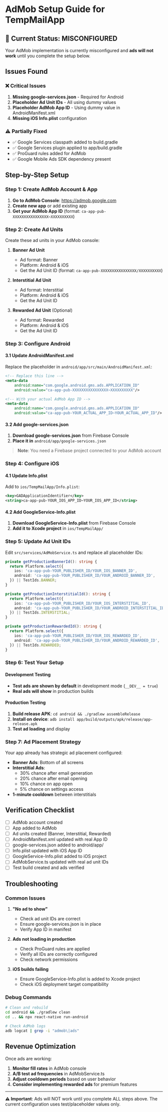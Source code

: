 # AdMob Setup Guide for TempMailApp

## 🚨 Current Status: MISCONFIGURED

Your AdMob implementation is currently misconfigured and **ads will not work** until you complete the setup below.

## Issues Found

### ❌ Critical Issues
1. **Missing google-services.json** - Required for Android
2. **Placeholder Ad Unit IDs** - All using dummy values
3. **Placeholder AdMob App ID** - Using dummy value in AndroidManifest.xml
4. **Missing iOS Info.plist** configuration

### ⚠️ Partially Fixed
- ✅ Google Services classpath added to build.gradle
- ✅ Google Services plugin applied to app/build.gradle
- ✅ ProGuard rules added for AdMob
- ✅ Google Mobile Ads SDK dependency present

## Step-by-Step Setup

### Step 1: Create AdMob Account & App

1. **Go to AdMob Console**: https://admob.google.com
2. **Create new app** or add existing app
3. **Get your AdMob App ID** (format: `ca-app-pub-XXXXXXXXXXXXXXXX~XXXXXXXXXX`)

### Step 2: Create Ad Units

Create these ad units in your AdMob console:

1. **Banner Ad Unit**
   - Ad format: Banner
   - Platform: Android & iOS
   - Get the Ad Unit ID (format: `ca-app-pub-XXXXXXXXXXXXXXXX/XXXXXXXXXX`)

2. **Interstitial Ad Unit**
   - Ad format: Interstitial
   - Platform: Android & iOS
   - Get the Ad Unit ID

3. **Rewarded Ad Unit** (Optional)
   - Ad format: Rewarded
   - Platform: Android & iOS
   - Get the Ad Unit ID

### Step 3: Configure Android

#### 3.1 Update AndroidManifest.xml
Replace the placeholder in `android/app/src/main/AndroidManifest.xml`:

```xml
<!-- Replace this line -->
<meta-data
    android:name="com.google.android.gms.ads.APPLICATION_ID"
    android:value="ca-app-pub-XXXXXXXXXXXXXXXX~XXXXXXXXXX"/>

<!-- With your actual AdMob App ID -->
<meta-data
    android:name="com.google.android.gms.ads.APPLICATION_ID"
    android:value="ca-app-pub-YOUR_ACTUAL_APP_ID~YOUR_ACTUAL_APP_ID"/>
```

#### 3.2 Add google-services.json
1. **Download google-services.json** from Firebase Console
2. **Place it in** `android/app/google-services.json`

> **Note**: You need a Firebase project connected to your AdMob account

### Step 4: Configure iOS

#### 4.1 Update Info.plist
Add to `ios/TempMailApp/Info.plist`:

```xml
<key>GADApplicationIdentifier</key>
<string>ca-app-pub-YOUR_IOS_APP_ID~YOUR_IOS_APP_ID</string>
```

#### 4.2 Add GoogleService-Info.plist
1. **Download GoogleService-Info.plist** from Firebase Console
2. **Add it to Xcode project** in `ios/TempMailApp/`

### Step 5: Update Ad Unit IDs

Edit `src/services/AdMobService.ts` and replace all placeholder IDs:

```typescript
private getProductionBannerId(): string {
  return Platform.select({
    ios: 'ca-app-pub-YOUR_PUBLISHER_ID/YOUR_IOS_BANNER_ID',
    android: 'ca-app-pub-YOUR_PUBLISHER_ID/YOUR_ANDROID_BANNER_ID',
  }) || TestIds.BANNER;
}

private getProductionInterstitialId(): string {
  return Platform.select({
    ios: 'ca-app-pub-YOUR_PUBLISHER_ID/YOUR_IOS_INTERSTITIAL_ID',
    android: 'ca-app-pub-YOUR_PUBLISHER_ID/YOUR_ANDROID_INTERSTITIAL_ID',
  }) || TestIds.INTERSTITIAL;
}

private getProductionRewardedId(): string {
  return Platform.select({
    ios: 'ca-app-pub-YOUR_PUBLISHER_ID/YOUR_IOS_REWARDED_ID',
    android: 'ca-app-pub-YOUR_PUBLISHER_ID/YOUR_ANDROID_REWARDED_ID',
  }) || TestIds.REWARDED;
}
```

### Step 6: Test Your Setup

#### Development Testing
- **Test ads are shown by default** in development mode (`__DEV__ = true`)
- **Real ads will show** in production builds

#### Production Testing
1. **Build release APK**: `cd android && ./gradlew assembleRelease`
2. **Install on device**: `adb install app/build/outputs/apk/release/app-release.apk`
3. **Test ad loading** and display

### Step 7: Ad Placement Strategy

Your app already has strategic ad placement configured:

- **Banner Ads**: Bottom of all screens
- **Interstitial Ads**: 
  - 30% chance after email generation
  - 20% chance after email opening
  - 10% chance on app open
  - 5% chance on settings access
- **1-minute cooldown** between interstitials

## Verification Checklist

- [ ] AdMob account created
- [ ] App added to AdMob
- [ ] Ad units created (Banner, Interstitial, Rewarded)
- [ ] AndroidManifest.xml updated with real App ID
- [ ] google-services.json added to android/app/
- [ ] Info.plist updated with iOS App ID
- [ ] GoogleService-Info.plist added to iOS project
- [ ] AdMobService.ts updated with real ad unit IDs
- [ ] Test build created and ads verified

## Troubleshooting

### Common Issues

1. **"No ad to show"**
   - Check ad unit IDs are correct
   - Ensure google-services.json is in place
   - Verify App ID in manifest

2. **Ads not loading in production**
   - Check ProGuard rules are applied
   - Verify all IDs are correctly configured
   - Check network permissions

3. **iOS builds failing**
   - Ensure GoogleService-Info.plist is added to Xcode project
   - Check iOS deployment target compatibility

### Debug Commands

```bash
# Clean and rebuild
cd android && ./gradlew clean
cd .. && npx react-native run-android

# Check AdMob logs
adb logcat | grep -i "admob\|ads"
```

## Revenue Optimization

Once ads are working:

1. **Monitor fill rates** in AdMob console
2. **A/B test ad frequencies** in AdMobService.ts
3. **Adjust cooldown periods** based on user behavior
4. **Consider implementing rewarded ads** for premium features

---

**⚠️ Important**: Ads will NOT work until you complete ALL steps above. The current configuration uses test/placeholder values only.